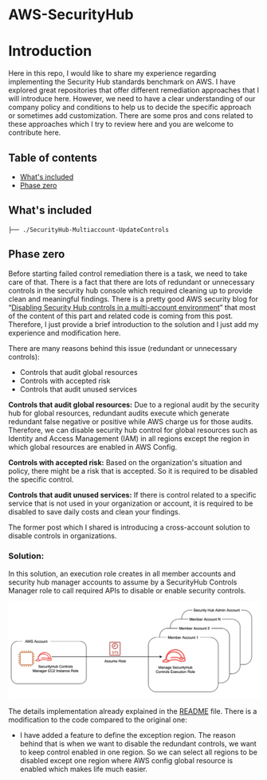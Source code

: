 # AWS-SecurityHub
# Introduction
Here in this repo, I would like to share my experience regarding implementing the Security Hub standards benchmark on AWS. I have explored great repositories that offer different remediation approaches that I will introduce here.  However, we need to have a clear understanding of our company policy and conditions to help us to decide the specific approach or sometimes add customization. There are some pros and cons related to these approaches which I try to review here and you are welcome to contribute here.

## Table of contents

- [What's included](#whats-included)
- [Phase zero](#Phase-zero)


## What's included
```
├── ./SecurityHub-Multiaccount-UpdateControls
```

## Phase zero
Before starting failed control remediation there is a task, we need to take care of that. There is a fact that there are lots of redundant or unnecessary controls in the security hub console which required cleaning up to provide clean and meaningful findings. There is a pretty good AWS security blog for “[Disabling Security Hub controls in a multi-account environment](https://aws.amazon.com/blogs/security/disabling-security-hub-controls-in-a-multi-account-environment/)” that most of the content of this part and related code is coming from this post. Therefore, I just provide a brief introduction to the solution and I just add my experience and modification here.

There are many reasons behind this issue (redundant or unnecessary controls):
- Controls that audit global resources
- Controls with accepted risk
- Controls that audit unused services

**Controls that audit global resources:** Due to a regional audit by the security hub for global resources, redundant audits execute which generate redundant false negative or positive while AWS charge us for those audits. Therefore, we can disable security hub control for global resources such as Identity and Access Management (IAM) in all regions except the region in which global resources are enabled in AWS Config.

**Controls with accepted risk:** Based on the organization's situation and policy, there might be a risk that is accepted. So it is required to be disabled the specific control.

**Controls that audit unused services:**
If there is control related to a specific service that is not used in your organization or account, it is required to be disabled to save daily costs and clean your findings.

The former post which I shared is introducing a cross-account solution to disable controls in organizations. 

### Solution:
In this solution, an execution role creates in all member accounts and security hub manager accounts to assume by a SecurityHub Controls Manager role to call required APIs to disable or enable security controls.

![](./SecurityHub-Multiaccount-UpdateControls/img//media/image2.png)


The details implementation already explained in the [README](./SecurityHub-Multiaccount-UpdateControls/README.md) file. There is a modification to the code compared to the original one:
- I have added a feature to define the exception region. The reason behind that is when we want to disable the redundant controls, we want to keep control enabled in one region. So we can select all regions to be disabled except one region where AWS config global resource is enabled which makes life much easier.
